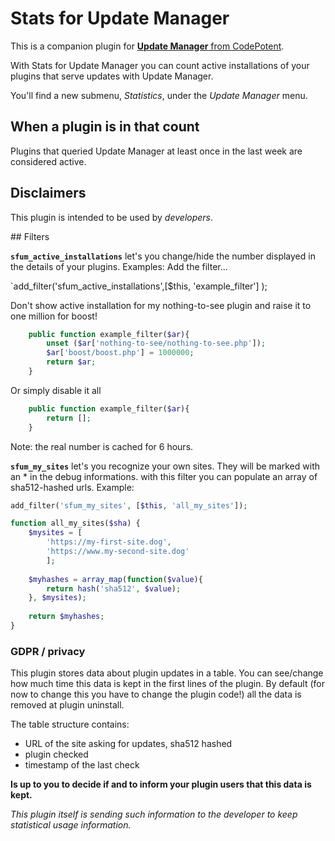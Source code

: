 # Stats for Update Manager

This is a companion plugin for [**Update Manager** from CodePotent](https://codepotent.com/).

With Stats for Update Manager you can count active installations of your plugins that serve updates with Update Manager.

You'll find a new submenu, *Statistics*, under the *Update Manager* menu.

## When a plugin is in that count

Plugins that queried Update Manager at least once in the last week are considered active.


## Disclaimers
This plugin is intended to be used by *developers*.

## Filters

**`sfum_active_installations`** let's you change/hide the number displayed in the details of your plugins.
Examples:
Add the filter...

`add_filter('sfum_active_installations',[$this, 'example_filter'] );

Don't show active installation for my nothing-to-see plugin and raise it to one million for boost!

```php
	public function example_filter($ar){
		unset ($ar['nothing-to-see/nothing-to-see.php']);
		$ar['boost/boost.php'] = 1000000;
		return $ar;
	}
```

Or simply disable it all

```php
	public function example_filter($ar){
		return [];
	}
```

Note: the real number is cached for 6 hours.

**`sfum_my_sites`** let's you recognize your own sites. They will be marked with an * in the debug informations.
with this filter you can populate an array of sha512-hashed urls.
Example:

```php
add_filter('sfum_my_sites', [$this, 'all_my_sites']);

function all_my_sites($sha) {
	$mysites = [
		'https://my-first-site.dog',
		'https://www.my-second-site.dog'
		];
	
	$myhashes = array_map(function($value){
		return hash('sha512', $value);
	}, $mysites);
	
	return $myhashes;
}
```


### GDPR / privacy

This plugin stores data about plugin updates in a table. 
You can see/change how much time this data is kept in the first lines of the plugin.
By default (for now to change this you have to change the plugin code!) all the data is removed at plugin uninstall.

The table structure contains:

- URL of the site asking for updates, sha512 hashed
- plugin checked
- timestamp of the last check

**Is up to you to decide if and to inform your plugin users that this data is kept.**

*This plugin itself is sending such information to the developer to keep statistical usage information.*
